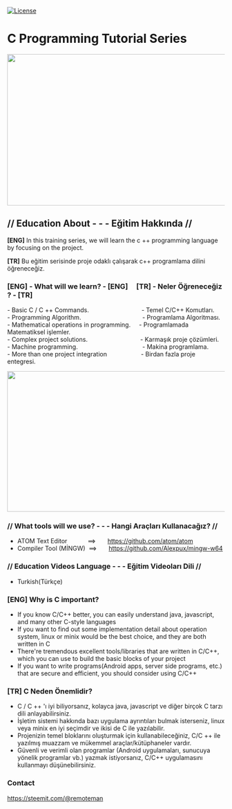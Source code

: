 
<p><a href="https://github.com/remoteman/c-programming-education/blob/master/LICENSE" rel="nofollow"><img src="https://camo.githubusercontent.com/3ccf4c50a1576b0dd30b286717451fa56b783512/68747470733a2f2f696d672e736869656c64732e696f2f62616467652f4c6963656e73652d4d49542d79656c6c6f772e737667" alt="License" style="max-width:100%;"></a></p>


# C Programming Tutorial Series

<img src="https://camo.githubusercontent.com/b086138672962c05b286b3c313af6f7961fbc666/68747470733a2f2f692e68697a6c69726573696d2e636f6d2f4c624159795a2e706e67" width="600" height="350" >

 

##  // Education About - - - Eğitim Hakkında //

<p><b>[ENG]</b> In this training series, we will learn the c ++ programming language by focusing on the project.</p>
<p><b>[TR]</b> Bu eğitim serisinde proje odaklı çalışarak c++ programlama dilini öğreneceğiz.</p>


### <p>[ENG] - What will we learn? - [ENG]    &nbsp; &nbsp;   [TR] - Neler &Ouml;ğreneceğiz ? - [TR]</p>
<p>- Basic C / C ++ Commands.&nbsp; &nbsp; &nbsp; &nbsp; &nbsp; &nbsp; &nbsp; &nbsp; &nbsp; &nbsp; &nbsp; &nbsp; &nbsp; &nbsp; &nbsp; &nbsp;- Temel C/C++ Komutları.<br />- Programming Algorithm.&nbsp; &nbsp;&nbsp; &nbsp; &nbsp; &nbsp;  &nbsp; &nbsp; &nbsp; &nbsp; &nbsp; &nbsp; &nbsp; &nbsp; &nbsp; &nbsp; &nbsp; &nbsp; &nbsp;- Programlama Algoritması. <br />- Mathematical operations in programming.&nbsp;&nbsp;  &nbsp; - Programlamada Matematiksel işlemler. <br />- Complex project solutions.&nbsp; &nbsp; &nbsp; &nbsp; &nbsp; &nbsp; &nbsp; &nbsp; &nbsp; &nbsp; &nbsp; &nbsp;&nbsp; &nbsp; &nbsp;  &nbsp; - Karmaşık proje &ccedil;&ouml;z&uuml;mleri.<br />- Machine programming.&nbsp; &nbsp; &nbsp; &nbsp; &nbsp; &nbsp; &nbsp;&nbsp; &nbsp; &nbsp; &nbsp;  &nbsp; &nbsp; &nbsp; &nbsp; &nbsp; &nbsp; &nbsp; &nbsp; &nbsp;- Makina programlama.<br />- More than one project integration&nbsp; &nbsp; &nbsp; &nbsp; &nbsp; &nbsp; &nbsp; &nbsp; &nbsp; &nbsp; - Birdan fazla proje entegresi.</p>

<img src="https://i.hizliresim.com/VraA8j.gif" width="650" height="325" >

### // What tools will we use? - - - Hangi Araçları Kullanacağız? //
- ATOM Text Editor &nbsp;&nbsp;&nbsp;&nbsp;&nbsp;&nbsp;&nbsp;&nbsp;&nbsp;&nbsp;&nbsp;==>&nbsp;&nbsp;&nbsp;&nbsp;&nbsp;&nbsp; https://github.com/atom/atom
- Compiler Tool (MİNGW) &nbsp;==> &nbsp;&nbsp;&nbsp;&nbsp;&nbsp;&nbsp;https://github.com/Alexpux/mingw-w64
### // Education Videos Language - - - Eğitim Videoları Dili //
- Turkish(Türkçe)
### [ENG] Why is C important?

- If you know C/C++ better, you can easily understand java, javascript, and many other C-style languages
- If you want to find out some implementation detail about operation system, linux or minix would be the best choice, and they are both written in C
- There're tremendous excellent tools/libraries that are written in C/C++, which you can use to build the basic blocks of your project
- If you want to write programs(Android apps, server side programs, etc.) that are secure and efficient, you should consider using C/C++
### [TR] C Neden Önemlidir?
- C / C ++ 'ı iyi biliyorsanız, kolayca java, javascript ve diğer birçok C tarzı dili anlayabilirsiniz.
- İşletim sistemi hakkında bazı uygulama ayrıntıları bulmak isterseniz, linux veya minix en iyi seçimdir ve ikisi de C ile yazılabilir.
- Projenizin temel bloklarını oluşturmak için kullanabileceğiniz, C/C ++ ile yazılmış muazzam ve mükemmel araçlar/kütüphaneler vardır.
- Güvenli ve verimli olan programlar (Android uygulamaları, sunucuya yönelik programlar vb.) yazmak istiyorsanız, C/C++ uygulamasını kullanmayı düşünebilirsiniz.
### Contact
https://steemit.com/@remoteman
